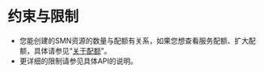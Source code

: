 # 约束与限制<a name="smn_api_14000"></a>

-   您能创建的SMN资源的数量与配额有关系，如果您想查看服务配额、扩大配额，具体请参见“[关于配额](https://support.huaweicloud.com/usermanual-smn/smn_ug_0032.html)”。
-   更详细的限制请参见具体API的说明。

